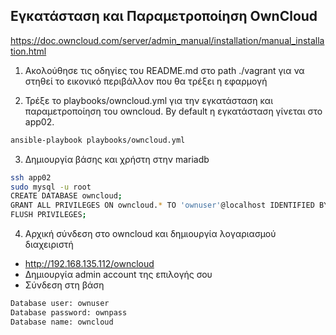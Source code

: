 ## Εγκατάσταση και Παραμετροποίηση OwnCloud

https://doc.owncloud.com/server/admin_manual/installation/manual_installation.html

1. Ακολούθησε τις οδηγίες του README.md στο path ./vagrant για να στηθεί το εικονικό περιβάλλον που θα τρέξει η εφαρμογή

2. Τρέξε το playbooks/owncloud.yml για την εγκατάσταση και παραμετροποίηση του owncloud. By default η εγκατάσταση γίνεται στο app02.

```bash
ansible-playbook playbooks/owncloud.yml 
```

3. Δημιουργία βάσης και χρήστη στην mariadb 

```bash
ssh app02
sudo mysql -u root
CREATE DATABASE owncloud;
GRANT ALL PRIVILEGES ON owncloud.* TO 'ownuser'@localhost IDENTIFIED BY 'ownpass';
FLUSH PRIVILEGES;
```

4. Αρχική σύνδεση στο owncloud και δημιουργία λογαριασμού διαχειριστή
* http://192.168.135.112/owncloud 
* Δημιουργία admin account της επιλογής σου
* Σύνδεση στη βάση
```bash
Database user: ownuser
Database password: ownpass
Database name: owncloud
```